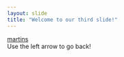 ```yaml
---
layout: slide
title: "Welcome to our third slide!"
---
```

[martins](https://user-images.githubusercontent.com/86333441/123200232-4e539380-d47e-11eb-9fcb-7e7d73282ed5.jpeg)
<br>Use the left arrow to go back!
